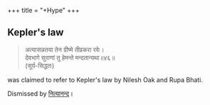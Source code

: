 +++
title = "+Hype"
+++

## Kepler's law

> अत्यासन्नतया तेन ग्रीष्मे तीव्रकरा रवेः।  
> देवभागे सुराणां तु हेमन्ते मन्दतान्यथा॥४६॥  
> (सूर्य-सिद्धतः)

was claimed to refer to Kepler's law by Nilesh Oak and Rupa Bhati.

Dismissed by [नित्यानन्द](https://groups.google.com/d/msgid/bvparishat/7d69905e-bef3-4422-83eb-042bb0dba4a6n%40googlegroups.com)। 